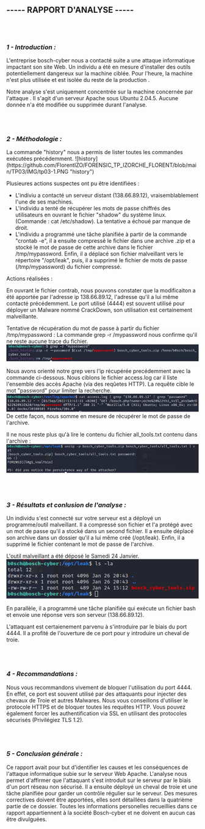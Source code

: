 ## ----- RAPPORT D'ANALYSE ----- ##
<br> 

</br>

### *1 - Introduction :*
<p>
L'entreprise bosch-cyber nous a contacté suite a une attaque informatique impactant son site Web.
Un individu a été en mesure d'installer des outils potentiellement dangereux sur la machine ciblée.
Pour l'heure, la machine n'est plus utilisée et est isolée du reste de la production .

Notre analyse s'est uniquement concentrée sur la machine concernée par l'attaque . 
Il s'agit d'un serveur Apache sous Ubuntu 2.04.5.
Aucune donnée n'a été modifiée ou supprimée durant l'analyse.
</p>
<br></br>

### *2 - Méthodologie :*

<p>
La commande "history" nous a permis de lister toutes les commandes exécutées précédemment.
![history](https://github.com/FlorentIZO/FORENSIC_TP_IZORCHE_FLORENT/blob/main/TP03/IMG/tp03-1.PNG "history")

Plusieures actions suspectes ont pu être identifiées : 

- L'indiviu a contacté un serveur distant (138.66.89.12), vraisemblablement l'une de ses machines.
- L'individu a tenté de récupérer les mots de passe chiffrés des utilisateurs en ouvrant le fichier "shadow" du système linux. (Commande : cat /etc/shadow).
La tentative a échoué par manque de droit.
- L'individu a programmé une tâche planifiée à partir de la commande "crontab -e", il a ensuite compressé le fichier dans une archive .zip et a stocké le mot de passe de cette archive dans le fichier /tmp/mypassword.
Enfin, il a déplacé son fichier malveillant vers le répertoire "/opt/leak", puis, il a supprimé le fichier de mots de passe (/tmp/mypassword) du fichier compressé.
</p>
<p>
Actions réalisées :

En ouvrant le fichier contrab, nous pouvons constater que la modificaiton a été apportée par l'adresse ip 138.66.89.12, l'adresse qu'il a lui même contacté précédemment.
Le port utilisé (4444) est souvent utilisé pour déployer un Malware nommé CrackDown, son utilisation est certainement malveillante.

Tentative de récupération du mot de passe à partir du fichier /tmp/mypassword :
La commande grep -r /mypassword nous confirme qu'il ne reste aucune trace du fichier.  
![grep](https://github.com/FlorentIZO/FORENSIC_TP_IZORCHE_FLORENT/blob/main/TP03/IMG/grep.PNG "grep")

Nous avons orienté notre grep vers l'ip récupérée precédemment avec la commande ci-dessous. 
Nous ciblons le fichier access.log car il liste l'ensemble des accès Apache (via des reqûetes HTTP).
La requête cible le mot "password" pour limiter la recherche. 
![password](https://github.com/FlorentIZO/FORENSIC_TP_IZORCHE_FLORENT/blob/main/TP03/IMG/password.PNG "passwword")  
De cette façon, nous somme en mesure de récupérer le mot de passe de l'archive.

Il ne nous reste plus qu'à lire le contenu du fichier all_tools.txt contenu dans l'archive :
![unzip](https://github.com/FlorentIZO/FORENSIC_TP_IZORCHE_FLORENT/blob/main/TP03/IMG/unzip.PNG "unzip")
</p>
<br></br>

### *3 - Résultats et conlusion de l'analyse :*

<p>
Un individu s'est connecté sur votre serveur est a déployé un programme/outil malveillant.
Il a compressé son fichier et l'a protégé avec un mot de passe qu'il a stocké dans un second fichier.
Il a ensuite déplacé son archive dans un dossier qu'il a lui même créé (/opt/leak).
Enfin, il a supprimé le fichier contenant le mot de passe de l'archive. 

L'outil malveillant a été déposé le Samedi 24 Janvier.
![date](https://github.com/FlorentIZO/FORENSIC_TP_IZORCHE_FLORENT/blob/main/TP03/IMG/date_att.PNG "date")

En parallèle, il a programmé une tâche planifiée qui exécute un fichier bash et envoie une réponse vers son serveur (138.66.89.12).

L'attaquant est certaienement parvenu à s'introduire par le biais du port 4444.
Il a profité de l'ouverture de ce port pour y introduire un cheval de troie.
</p>
<br></br>

### *4 - Recommandations :*
<p>
Nous vous recommandons vivement de bloquer l'utilisation du port 4444.
En effet, ce port est souvent utilisé par des attaquants pour injecter des chevaux de Troie et autres Malwares.
Nous vous conseillons d'utiliser le protocole HTTPS et de bloquer toutes les requêtes HTTP.
Vous pouvez également forcer les authentification via SSL en utilisant des protocoles sécurisés (Privilégiez TLS 1.2).
</p> 

<br></br>

### *5 - Conclusion générale :*

<p>
Ce rapport avait pour but d'identifier les causes et les conséquences de l'attaque informatique subie sur le serveur Web Apache.
L'analyse nous permet d'affirmer que l'attaquant s'est introduit sur le serveur par le biais d'un port réseau non sécurisé.
Il a ensuite déployé un cheval de troie et une tâche planifiée pour garder un contrôle régulier sur le serveur.
Des mesures correctives doivent être apportées, elles sont détaillées dans la quatrième partie de ce dossier.
Toutes les informations personelles recueillies dans ce rapport appartiennent à la société Bosch-cyber et ne doivent en aucun cas être divulguées.
</p>

